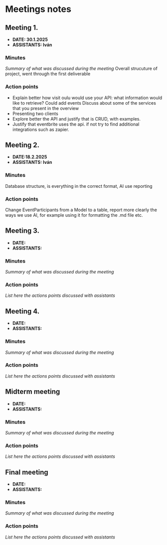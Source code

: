 # Meetings notes

## Meeting 1.
* **DATE: 30.1.2025**
* **ASSISTANTS: Iván**

### Minutes
*Summary of what was discussed during the meeting*
Overall strucuture of project, went through the first deliverable

### Action points
*	Explain better how visit oulu would use your API: what information would like to retrieve? Could add events Discuss about some of the services that you present in the overview
*   Presenting two clients
*   Explore better the API and justify that is CRUD, with examples.
*   Justify that eventbrite uses the api. if not try to find additional integrations such as zapier.




## Meeting 2.
* **DATE:18.2.2025**
* **ASSISTANTS: Iván**

### Minutes
Database structure, is everything in the correct format, AI use reporting

### Action points
Change EventParticipants from a Model to a table, report more clearly the ways we use AI, for example using it for formatting the .md file etc.




## Meeting 3.
* **DATE:**
* **ASSISTANTS:**

### Minutes
*Summary of what was discussed during the meeting*

### Action points
*List here the actions points discussed with assistants*




## Meeting 4.
* **DATE:**
* **ASSISTANTS:**

### Minutes
*Summary of what was discussed during the meeting*

### Action points
*List here the actions points discussed with assistants*




## Midterm meeting
* **DATE:**
* **ASSISTANTS:**

### Minutes
*Summary of what was discussed during the meeting*

### Action points
*List here the actions points discussed with assistants*




## Final meeting
* **DATE:**
* **ASSISTANTS:**

### Minutes
*Summary of what was discussed during the meeting*

### Action points
*List here the actions points discussed with assistants*




